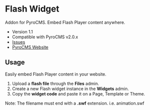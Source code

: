 # Flash Widget
  
Addon for PyroCMS. Embed Flash Player content anywhere. 

* Version 1.1
* Compatible with PyroCMS v2.0.x
* [Issues](https://github.com/obrignoni/flash/issues)
* [PyroCMS Website](http://pyrocms.com/)

## Usage
  
Easily embed Flash Player content in your website.

1. Upload a **flash file** through the **Files** admin.
2. Create a new Flash widget instance in the **Widgets** admin.
3. Copy the **widget code** and paste it on a Page, Template or Theme.


Note: The filename must end with a **.swf** extension. i.e. animation.swf